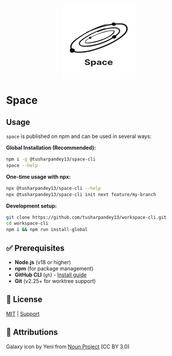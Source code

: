 <div align="center">
  <img src="assets/galaxy-icon.svg" width="200" height="200" alt="Space CLI Logo">
</div>

# Space

## Usage

`space` is published on npm and can be used in several ways:

**Global Installation (Recommended):**

```bash
npm i -g @tusharpandey13/space-cli
space --help
```

**One-time usage with npx:**

```bash
npx @tusharpandey13/space-cli --help
npx @tusharpandey13/space-cli init next feature/my-branch
```

**Development setup:**

```bash
git clone https://github.com/tusharpandey13/workspace-cli.git
cd workspace-cli
npm i && npm run install-global
```

## ✅ Prerequisites

- **Node.js** (v18 or higher)
- **npm** (for package management)
- **GitHub CLI** (`gh`) - [Install guide](https://cli.github.com/)
- **Git** (v2.25+ for worktree support)

## 📄 License

[MIT](./LICENSE) | [Support](https://github.com/tusharpandey13/workspace-cli/issues)

## 🎨 Attributions

Galaxy icon by Yeni from <a href="https://thenounproject.com/browse/icons/term/galaxy/" target="_blank" title="Galaxy Icons">Noun Project</a> (CC BY 3.0)
